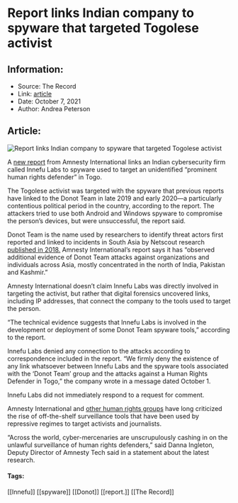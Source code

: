 # Report links Indian company to spyware that targeted Togolese activist
### 

## Information:
+ Source: The Record
+ Link: [article](https://therecord.media/report-links-indian-company-to-spyware-that-targeted-togolese-activist/)
+ Date: October 7, 2021
+ Author: Andrea Peterson


## Article:
![Report links Indian company to spyware that targeted Togolese activist](https://therecord.media/wp-content/uploads/2021/07/ransomware-hacker.png)

A [new report](https://www.amnesty.org/en/latest/news/2021/10/togo-activist-targeted-with-spyware-by-notorious-hacker-group/) from Amnesty International links an Indian cybersecurity firm called Innefu Labs to spyware used to target an unidentified “prominent human rights defender” in Togo. 


The Togolese activist was targeted with the spyware that previous reports have linked to the Donot Team in late 2019 and early 2020—a particularly contentious political period in the country, according to the report. The attackers tried to use both Android and Windows spyware to compromise the person’s devices, but were unsuccessful, the report said. 


Donot Team is the name used by researchers to identify threat actors first reported and linked to incidents in South Asia by Netscout research [published in 2018.](https://www.netscout.com/blog/asert/donot-team-leverages-new-modular-malware-framework-south-asia) Amnesty International’s report says it has “observed additional evidence of Donot Team attacks against organizations and individuals across Asia, mostly concentrated in the north of India, Pakistan and Kashmir.”


Amnesty International doesn’t claim Innefu Labs was directly involved in targeting the activist, but rather that digital forensics uncovered links, including IP addresses, that connect the company to the tools used to target the person.


“The technical evidence suggests that Innefu Labs is involved in the development or deployment of some Donot Team spyware tools,” according to the report. 


Innefu Labs denied any connection to the attacks according to correspondence included in the report. “We firmly deny the existence of any link whatsoever between Innefu Labs and the spyware tools associated with the ‘Donot Team’ group and the attacks against a Human Rights Defender in Togo,” the company wrote in a message dated October 1.


Innefu Labs did not immediately respond to a request for comment. 


Amnesty International and [other human rights groups](https://therecord.media/why-the-cybersecurity-industry-should-treat-civil-society-as-critical-infrastructure/) have long criticized the rise of off-the-shelf surveillance tools that have been used by repressive regimes to target activists and journalists. 


“Across the world, cyber-mercenaries are unscrupulously cashing in on the unlawful surveillance of human rights defenders,” said Danna Ingleton, Deputy Director of Amnesty Tech said in a statement about the latest research.





#### Tags:
[[Innefu]] [[spyware]] [[Donot]] [[report.]] [[The Record]]
